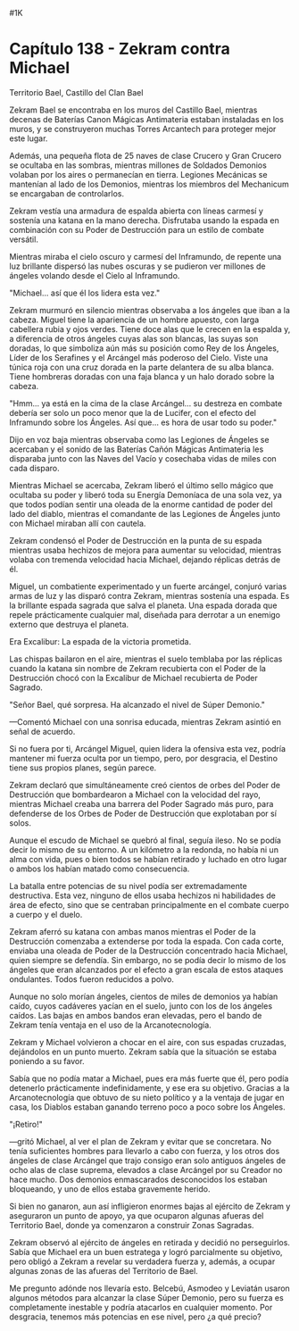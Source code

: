 
#1K 

# Capítulo 138 - Zekram contra Michael


Territorio Bael, Castillo del Clan Bael

Zekram Bael se encontraba en los muros del Castillo Bael, mientras decenas de Baterías Canon Mágicas Antimateria estaban instaladas en los muros, y se construyeron muchas Torres Arcantech para proteger mejor este lugar.

Además, una pequeña flota de 25 naves de clase Crucero y Gran Crucero se ocultaba en las sombras, mientras millones de Soldados Demonios volaban por los aires o permanecían en tierra. Legiones Mecánicas se mantenían al lado de los Demonios, mientras los miembros del Mechanicum se encargaban de controlarlos.

Zekram vestía una armadura de espalda abierta con líneas carmesí y sostenía una katana en la mano derecha. Disfrutaba usando la espada en combinación con su Poder de Destrucción para un estilo de combate versátil.

Mientras miraba el cielo oscuro y carmesí del Inframundo, de repente una luz brillante dispersó las nubes oscuras y se pudieron ver millones de ángeles volando desde el Cielo al Inframundo.

"Michael... así que él los lidera esta vez."

Zekram murmuró en silencio mientras observaba a los ángeles que iban a la cabeza. Miguel tiene la apariencia de un hombre apuesto, con larga cabellera rubia y ojos verdes. Tiene doce alas que le crecen en la espalda y, a diferencia de otros ángeles cuyas alas son blancas, las suyas son doradas, lo que simboliza aún más su posición como Rey de los Ángeles, Líder de los Serafines y el Arcángel más poderoso del Cielo. Viste una túnica roja con una cruz dorada en la parte delantera de su alba blanca. Tiene hombreras doradas con una faja blanca y un halo dorado sobre la cabeza.

"Hmm... ya está en la cima de la clase Arcángel... su destreza en combate debería ser solo un poco menor que la de Lucifer, con el efecto del Inframundo sobre los Ángeles. Así que... es hora de usar todo su poder."

Dijo en voz baja mientras observaba como las Legiones de Ángeles se acercaban y el sonido de las Baterías Cañón Mágicas Antimateria les disparaba junto con las Naves del Vacío y cosechaba vidas de miles con cada disparo.

Mientras Michael se acercaba, Zekram liberó el último sello mágico que ocultaba su poder y liberó toda su Energía Demoníaca de una sola vez, ya que todos podían sentir una oleada de la enorme cantidad de poder del lado del diablo, mientras el comandante de las Legiones de Ángeles junto con Michael miraban allí con cautela.

Zekram condensó el Poder de Destrucción en la punta de su espada mientras usaba hechizos de mejora para aumentar su velocidad, mientras volaba con tremenda velocidad hacia Michael, dejando réplicas detrás de él.

Miguel, un combatiente experimentado y un fuerte arcángel, conjuró varias armas de luz y las disparó contra Zekram, mientras sostenía una espada. Es la brillante espada sagrada que salva el planeta. Una espada dorada que repele prácticamente cualquier mal, diseñada para derrotar a un enemigo externo que destruya el planeta.

Era Excalibur: La espada de la victoria prometida.

Las chispas bailaron en el aire, mientras el suelo temblaba por las réplicas cuando la katana sin nombre de Zekram recubierta con el Poder de la Destrucción chocó con la Excalibur de Michael recubierta de Poder Sagrado.

"Señor Bael, qué sorpresa. Ha alcanzado el nivel de Súper Demonio."

—Comentó Michael con una sonrisa educada, mientras Zekram asintió en señal de acuerdo.

Si no fuera por ti, Arcángel Miguel, quien lidera la ofensiva esta vez, podría mantener mi fuerza oculta por un tiempo, pero, por desgracia, el Destino tiene sus propios planes, según parece.

Zekram declaró que simultáneamente creó cientos de orbes del Poder de Destrucción que bombardearon a Michael con la velocidad del rayo, mientras Michael creaba una barrera del Poder Sagrado más puro, para defenderse de los Orbes de Poder de Destrucción que explotaban por sí solos.

Aunque el escudo de Michael se quebró al final, seguía ileso. No se podía decir lo mismo de su entorno. A un kilómetro a la redonda, no había ni un alma con vida, pues o bien todos se habían retirado y luchado en otro lugar o ambos los habían matado como consecuencia.

La batalla entre potencias de su nivel podía ser extremadamente destructiva. Esta vez, ninguno de ellos usaba hechizos ni habilidades de área de efecto, sino que se centraban principalmente en el combate cuerpo a cuerpo y el duelo.

Zekram aferró su katana con ambas manos mientras el Poder de la Destrucción comenzaba a extenderse por toda la espada. Con cada corte, enviaba una oleada de Poder de la Destrucción concentrado hacia Michael, quien siempre se defendía. Sin embargo, no se podía decir lo mismo de los ángeles que eran alcanzados por el efecto a gran escala de estos ataques ondulantes. Todos fueron reducidos a polvo.

Aunque no solo morían ángeles, cientos de miles de demonios ya habían caído, cuyos cadáveres yacían en el suelo, junto con los de los ángeles caídos. Las bajas en ambos bandos eran elevadas, pero el bando de Zekram tenía ventaja en el uso de la Arcanotecnología.

Zekram y Michael volvieron a chocar en el aire, con sus espadas cruzadas, dejándolos en un punto muerto. Zekram sabía que la situación se estaba poniendo a su favor.

Sabía que no podía matar a Michael, pues era más fuerte que él, pero podía detenerlo prácticamente indefinidamente, y ese era su objetivo. Gracias a la Arcanotecnología que obtuvo de su nieto político y a la ventaja de jugar en casa, los Diablos estaban ganando terreno poco a poco sobre los Ángeles.

"¡Retiro!"

—gritó Michael, al ver el plan de Zekram y evitar que se concretara. No tenía suficientes hombres para llevarlo a cabo con fuerza, y los otros dos ángeles de clase Arcángel que trajo consigo eran solo antiguos ángeles de ocho alas de clase suprema, elevados a clase Arcángel por su Creador no hace mucho. Dos demonios enmascarados desconocidos los estaban bloqueando, y uno de ellos estaba gravemente herido.

Si bien no ganaron, aun así infligieron enormes bajas al ejército de Zekram y aseguraron un punto de apoyo, ya que ocuparon algunas afueras del Territorio Bael, donde ya comenzaron a construir Zonas Sagradas.

Zekram observó al ejército de ángeles en retirada y decidió no perseguirlos. Sabía que Michael era un buen estratega y logró parcialmente su objetivo, pero obligó a Zekram a revelar su verdadera fuerza y, además, a ocupar algunas zonas de las afueras del Territorio de Bael.

Me pregunto adónde nos llevaría esto. Belcebú, Asmodeo y Leviatán usaron algunos métodos para alcanzar la clase Súper Demonio, pero su fuerza es completamente inestable y podría atacarlos en cualquier momento. Por desgracia, tenemos más potencias en ese nivel, pero ¿a qué precio?